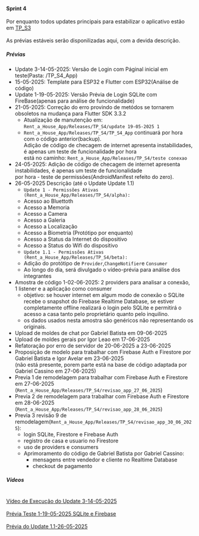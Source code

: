 #### Sprint 4

Por enquanto todos updates principais para estabilizar o aplicativo estão em [TP_S3](https://github.com/kasshinokun/Projeto-Integrado-Desenvolvimento-Movel/tree/main/Rent_a_House_App/Releases/TP_S3)
<br>
<br>As prévias estáveis serão disponilizadas aqui, com a devida descrição.

##### Prévias
-  Update 3-14-05-2025: Versão de Login com Páginal inicial em teste(Pasta: /TP_S4_App)
- 15-05-2025: Template para ESP32 e Flutter com ESP32(Análise de código)
- Update 1-19-05-2025: Versão Prévia de Login SQLite com FireBase(apenas para análise de funcionalidade)
- 21-05-2025: Correção do erro provindo de metódos se tornarem obsoletos na mudança para Flutter SDK 3.3.2
  - Atualização de manutenção em: ```Rent_a_House_App/Releases/TP_S4/update 19-05-2025 1```
  - ```Rent_a_House_App/Releases/TP_S4/TP_S4_App``` continuará por hora com o código anterior(backup).
<br>Adição de código de checagem de internet apresenta instabilidades, é apenas um teste de funcionalidade por hora
<br>está no caminho: ```Rent_a_House_App/Releases/TP_S4/teste conexao```
- 24-05-2025: Adição de código de checagem de internet apresenta instabilidades, é apenas um teste de funcionalidade
<br>por hora - teste de permissões(AndroidManifest refeito do zero).
- 26-05-2025 Descrição (até o Update Update 1.1)
  - ```Update 1 - Permissões Ativas (Rent_a_House_App/Releases/TP_S4/alpha):```
  - Acesso ao Bluettoth
  - Acesso a Memoria
  - Acesso a Camera
  - Acesso a Galeria
  - Acesso a Localização
  - Acesso a Biometria (Protótipo por enquanto)
  - Acesso a Status da Internet do dispositivo
  - Acesso a Status do Wifi do dispositivo
  - ```Update 1.1 - Permissões Ativas (Rent_a_House_App/Releases/TP_S4/beta):```
  - Adição do protótipo de ```Provider```,```ChangeNotifier```e ```Consumer```
  - Ao longo do dia, será divulgado o vídeo-prévia para análise dos integrantes
- Amostra de código 1-02-06-2025: 2 providers para analisar a conexão, 1 listener e a aplicação como consumer
   - objetivo: se houver internet em algum modo de conexão o SQLite recebe o snapshot do Firebase Realtime Database, se estiver completamente offline realizará o login pelo SQLite e permitirá o acesso a casa tanto pelo proprietário quanto pelo inquilino.
   - os dados usados nesta amostra são genéricos não representando os originais.
- Upload de moldes  de chat por Gabriel Batista em 09-06-2025
- Upload de moldes gerais por Igor Leao em 17-06-2025
- Refatoração por erro de servidor de 20-06-2025 a 23-06-2025
- Proposição de modelo para trabalhar com Firebase Auth e Firestore por Gabriel Batista e Igor Avelar em 23-06-2025<br>(não está presente, porem parte está na base de código adaptada por Gabriel Cassino em 27-06-2025)
- Previa 1 de remodelagem para trabalhar com Firebase Auth e Firestore em 27-06-2025 (```Rent_a_House_App/Releases/TP_S4/revisao_app_27_06_2025```)
- Previa 2 de remodelagem para trabalhar com Firebase Auth e Firestore em 28-06-2025 (```Rent_a_House_App/Releases/TP_S4/revisao_app_28_06_2025```)
- Previa 3 revisão 9 de remodelagem(```Rent_a_House_App/Releases/TP_S4/revisao_app_30_06_2025```):
  - login SQLite, Firestore e Firebase Auth
  - registro de casa e usuario no Firestore
  - uso de providers e consumers
  - Aprimoramento do código de Gabriel Batista por Gabriel Cassino:
    - mensagens entre vendedor e cliente no Realtime Database
    - checkout de pagamento
    
##### Vídeos

<br>[Vídeo de Execução do Update 3-14-05-2025](https://youtu.be/44vCFUcQ23Q?si=FvgQR0V_4eoXEt3R)
<br>
<br>[Prévia Teste 1-19-05-2025 SQLite e Firebase](https://youtube.com/shorts/I83i9OQeXbE?si=3WUE7ed4KtduvM7T)
<br>
<br>[Prévia do Update 1.1-26-05-2025](https://youtube.com/shorts/uixEUY6NESA?si=AtZYFfWHYFflWtW9)
